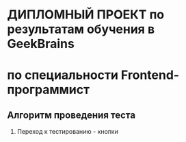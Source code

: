 # ДИПЛОМНЫЙ ПРОЕКТ по результатам обучения в GeekBrains

# по специальности Frontend-программист

## Алгоритм проведения теста

1. Переход к тестированию - кнопки
